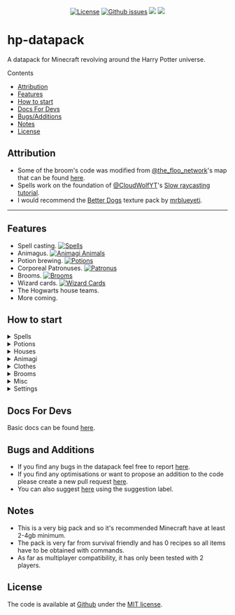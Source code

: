 <p align="center">
<a href="https://github.com/lemonhandgrenade/hp-datapack/license"><img src="https://img.shields.io/badge/license-MIT-blue.svg" alt="License"></a>
<a href="https://github.com/lemonhandgrenade/hp-datapack/issues"><img src="https://img.shields.io/github/issues/lemonhandgrenade/hp-datapack" alt="Github issues"></a>
<a href=""><img src="https://img.shields.io/badge/files-3672-ff69b4"></a>
<a href=""><img src="https://img.shields.io/badge/total%20lines-36038-blueviolet"></a>
</p>

# hp-datapack
A datapack for Minecraft revolving around the Harry Potter universe.

Contents
- [Attribution](#attribution)
- [Features](#features)
- [How to start](#how-to-start)
- [Docs For Devs](#docs-for-devs)
- [Bugs/Additions](#bugs-and-additions)
- [Notes](#notes)
- [License](#license)

## Attribution
- Some of the broom's code was modified from [@the_floo_network][floo]'s map that can be found [here][floomap].
- Spells work on the foundation of [@CloudWolfYT][cloudwolf]'s [Slow raycasting tutorial][cloudwolfvid].
- I would recommend the [Better Dogs][betterdogslink] texture pack by [mrblueyeti][mrblueyeti].

---

## Features
- Spell casting. [![Spells](https://img.shields.io/badge/Spells-224-2ea44f)](https://github.com/lemonhandgrenade/hp-datapack/tree/main/data/hp/functions/spells "Spells IDs")
- Animagus. [![Animagi Animals](https://img.shields.io/badge/Animagi_Animals-63-2ea44f)](https://github.com/lemonhandgrenade/hp-datapack/tree/main/data/hp/functions/animagus "Animagus IDs")
- Potion brewing. [![Potions](https://img.shields.io/badge/Potions-8-2ea44f)](https://github.com/lemonhandgrenade/hp-datapack/tree/main/data/hp/functions/potions "Potions IDs")
- Corporeal Patronuses. [![Patronus](https://img.shields.io/badge/Patronuses-4-2ea44f)](https://github.com/lemonhandgrenade/hp-datapack/tree/main/data/hp/functions/spells/_entities/patronus "Patronus IDs")
- Brooms. [![Brooms](https://img.shields.io/badge/Brooms-29-2ea44f)](https://github.com/lemonhandgrenade/hp-datapack/tree/main/data/hp/functions/broom)
- Wizard cards. [![Wizard Cards](https://img.shields.io/badge/Wizard%20Cards-135-2ea44f)](https://github.com/lemonhandgrenade/hp-datapack/tree/main/data/hp/functions/broom)
- The Hogwarts house teams.
- More coming.


## How to start
<details><summary>Spells</summary><p>

### Getting a wand.
You can use the command `/function hp:items/wand/(wood type)/(wood type)_(core type)` to obtain a wand.  
Currently there is no survival way to obtain a wand though this will be changed in future updates.  

### Binding spells
As there's no way to select spells conveniently so you'll have to use the commands:  
- `scoreboard players set @s spell1 (Spell ID)`  
- `scoreboard players set @s spell2 (Spell ID)`  
- `scoreboard players set @s spell3 (Spell ID)`  
- `scoreboard players set @s spell4 (Spell ID)`  

Spell IDs can be found [here](https://github.com/lemonhandgrenade/hp-datapack/tree/main/data/hp/functions/spells).

### Selecting spells
To select a spell you must have a wand in your main hand.  
Spells can be cycled by dropping the wand. (Note. Looking directly down will drop the wand normally instead of swapping spells)  
Dropping normally will swap between spells 1 and 2  
Whilst sneaking and dropping cycles between spells 3 and 4  

### Using spells
Spells can be used by switching the wand to the offhand.  
It should also be known some spells have alternate ways of casting.  
To cast them you must sneak while swapping the wand to the offhand.  

---

</p></details>

<details><summary>Potions</summary><p>

### Starting equipment
To start brewing spells you'll need the right equipment listed below.  
- Cauldron `/function hp:items/equipment/cauldron`  
- Mortar and pestle `/function hp:items/equipment/mortar_and_pestle`  
- Scales (Optional) `/function hp:items/equipment/(brass or gold)_scales`  

### Brewing
Potions can be brewed rather simply.  
For instance here's the recipe to the Cure for Boils:
- [ ] Place 6 snake fangs into the mortar and pestle.
- [ ] Take the ground snake fangs and place them back into the mortar and pestle.
- [ ] Place 4 standard measures of powdered snake fangs into the cauldron.
- [ ] Click on the burner of the cauldron to increase the heat.
- [ ] Place 4 Horned slugs in the cauldron.
- [ ] Place 2 measures of porcupine quills into cauldron.
- [ ] Then place a glass phial into the cauldron to complete the potion.

---

</p></details>

<details><summary>Houses</summary><p>

### Assinging a house
There are now two ways to get sorted  
Either by the sorting hat:  
- `/function hp:items/clothes/head/sorting_hat`
- Place the sorting hat on your head slot.
- Complete the quiz in chat.

Or by commands:
- `/function hp:admin/house/gryffindor`
- `/function hp:admin/house/slytherin`
- `/function hp:admin/house/ravenclaw`
- `/function hp:admin/house/hufflepuff`

---

</p></details>

<details><summary>Animagi</summary><p>

### Becoming an animagi
Currently the only way to become an animagi is to add the tag animagi:
- `function hp:admin/animagus/become_animagus`  
or
- `tag @s add animagus`

### Animagi effects
You will now have the ability to use the command `/trigger morph`  
This will transform you into your animagi form.  
Different forms have different abilities and are listed below:
- Beetles
  - Higher jump
  - Glide falling
- Birds (Butterflies included)
  - Flight
- Cats
  - Speed
  - Higher jump
  - No fall damage
- Dogs
  - Speed
  - Strength (Wolf has higher strength)
- Frogs
  - Higher jump
  - No fall damage
- Rabbits
  - Higher jump
- Rats
  - Speed
  - No fall damage

### Choosing an animagi
Usually your animagus form is chosen randomly thought they can be selected.  
To set your animagi use the command `/scoreboard players set @s animagusID (Animagus ID)`  
A list of animagus IDs can be found [here](https://github.com/lemonhandgrenade/hp-datapack/tree/main/data/hp/functions/animagus).

---

</p></details>

<details><summary>Clothes</summary><p>

### Hats
- Sorting hat: `/function hp:items/clothes/head/sorting_hat`
- Top hat: `/function hp:items/clothes/head/top_hat`

---

</p></details>

<details><summary>Brooms</summary><p>

### Getting a broom
Brooms can be obtained with the command `/function hp:items/broom/(Broom Type)`  

### Riding a broom
You can place the broom by dropping it onto an open floor (At least 3x3)  
You can then mount the broom as if it were a saddled pig (Because it is)  
The speed of the broom is controlled by which inventory slot you're on:
- 1: Inactive.
- 2-9: Increasing in speed.

### Recollecting your broom
To pick your broom back up you need to sneak next to it.

---

</p></details>

<details><summary>Misc</summary><p>

### Packages
Packages can be made by dropping any items (Up to 5) onto the floor with a piece of paper.  
They can also be named by having one of those items be a named name tag.  

### Money
Money currently has no value though can be obtained through the commands listed below:
- Galleon `/function hp:items/money/galleon`
- Leprechaun Galleon `/function hp:items/money/galleon_leprechaun`
- Sickle `/function hp:items/money/sickle`
- Leprechaun Sickle `/function hp:items/money/sickle_leprechaun`
- Knut `/function hp:items/money/knut`
- Leprechaun Knut `/function hp:items/money/knut_leprechaun`

### Shopping lists
The shopping lists are the items students needed each year in Hogwarts.  
You can get them with the following commands:
- Year1 `function hp:items/shopping_list/year1`
- Year2 `function hp:items/shopping_list/year2`
- Year3 `function hp:items/shopping_list/year3`
- Year4 `function hp:items/shopping_list/year4`
- Year5 `function hp:items/shopping_list/year5`
- Year6 `function hp:items/shopping_list/year6`
- Year7 `function hp:items/shopping_list/year7`

---

</p></details>

<details><summary>Settings</summary><p>

## Settings

Settings can be accessed in the `settings` scoreboard  
True and false are represented as 1 and 0 respectively  

- `charmsBreakBlocks`: This will change whether charms can destroy blocks, eg. Whether the Gouging spell breaks stone into cobblestone.
- `charmsBreakConnected`: This changes whether charms can break connected blocks from the initial, eg. Whether Finestra breaks all glass in the pane.
- `easySortingHat`: This changes whether the sorting hat's questions are colored representing what house they benefit.
- `playerInfo`: Changes whether a player has access to their stats from `/trigger injuries` and `/trigger player`.  
- `repairParticles`: If this is set to 1, blocks that are repairable with the mending charm will have particles around it.
- `resourcepackMobs`: This changes whether spawned mobs should use a resourcepack item vs a regular in game item.
- `respawnWerewolf`: When disabled players who die as werewolves respawn no longer as werewolves.
- `toolEntityParticles`: Shows particles above tools indicating where to pick them up.

---

</p></details>

## Docs For Devs
Basic docs can be found [here](https://github.com/lemonhandgrenade/hp-datapack/tree/main/docs).

## Bugs and Additions
- If you find any bugs in the datapack feel free to report [here][issue].
- If you find any optimisations or want to propose an addition to the code please create a new pull request [here][pull].
- You can also suggest [here][issue] using the suggestion label.

## Notes
- This is a very big pack and so it's recommended Minecraft have at least 2-4gb minimum.
- The pack is very far from survival friendly and has 0 recipes so all items have to be obtained with commands.
- As far as multiplayer compatibility, it has only been tested with 2 players.

## License
The code is available at [Github][home] under the [MIT license][license].


[floomap]: https://www.planetminecraft.com/project/harry-potter-adventure-map-3347878
[floo]: https://www.planetminecraft.com/member/the_floo_network
[cloudwolfvid]: https://www.youtube.com/watch?v=peRO138IgCA
[cloudwolf]: https://github.com/CloudWolfYT
[betterdogslink]: https://www.curseforge.com/minecraft/texture-packs/better-dogs
[mrblueyeti]: https://www.curseforge.com/members/mrblueyeti/projects
[home]: https://github.com/lemonhandgrenade/hp-datapack
[issue]: https://github.com/lemonhandgrenade/hp-datapack/issues
[license]: http://revolunet.mit-license.org
[license-image]: https://img.shields.io/badge/license-MIT-blue.svg
[pull]: https://github.com/lemonhandgrenade/hp-datapack/pulls